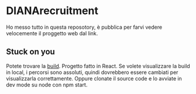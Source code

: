 # DIANArecruitment
Ho messo tutto in questa reposotory, è pubblica per farvi vedere velocemente il proggetto web dal link.

## Stuck on you
Potete trovare la [build](https://andrea-dambrosio.github.io/stuck_on_you/build/index.html).
Progetto fatto in React.
Se volete visualizzare la build in local, i percorsi sono assoluti, quindi dovrebbero essere cambiati per visualizzarla correttamente.
Oppure clonate il source code e lo avviate in dev mode su node con npm start.